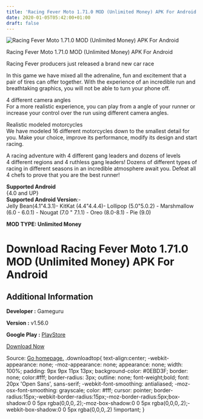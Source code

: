 ```yaml
---
title: 'Racing Fever Moto 1.71.0 MOD (Unlimited Money) APK For Android'
date: 2020-01-05T05:42:00+01:00
draft: false
---
```


![Racing Fever Moto 1.71.0 MOD (Unlimited Money) APK For Android](https://i1.wp.com/apkhome.net/wp-content/uploads/2020/01/Racing-Fever-Moto-v1.71.0-MOD-Unlimited-Money.png "Racing Fever Moto 1.71.0 MOD (Unlimited Money) APK For Android")

  

Racing Fever Moto 1.71.0 MOD (Unlimited Money) APK For Android

Racing Fever producers just released a brand new car race

In this game we have mixed all the adrenaline, fun and excitement that a pair of tires can offer together. With the experience of an incredible run and breathtaking graphics, you will not be able to turn your phone off.

4 different camera angles  
For a more realistic experience, you can play from a angle of your runner or increase your control over the run using different camera angles.

Realistic modeled motorcycles  
We have modeled 16 different motorcycles down to the smallest detail for you. Make your choice, improve its performance, modify its design and start racing.

A racing adventure with 4 different gang leaders and dozens of levels  
4 different regions and 4 ruthless gang leaders! Dozens of different types of racing in different seasons in an incredible atmosphere await you. Defeat all 4 chefs to prove that you are the best runner!

**Supported Android**  
{4.0 and UP}  
**Supported Android Version**:-  
Jelly Bean(4.1"4.3.1)- KitKat (4.4"4.4.4)- Lollipop (5.0"5.0.2) - Marshmallow (6.0 - 6.0.1) - Nougat (7.0 " 7.1.1) - Oreo (8.0-8.1) - Pie (9.0)

**MOD TYPE: Unlimited Money**

Download Racing Fever Moto 1.71.0 MOD (Unlimited Money) APK For Android
=======================================================================

Additional Information
----------------------

**Developer :** Gameguru

**Version :** v1.56.0

**Google Play :** [PlayStore](https://play.google.com/store/apps/details?id=mobi.gameguru.racingfevermoto)

  

[Download Now](https://store4app.co/post/racing-fever-moto-1-71-0-mod-unlimited-money-apk-for-android_1578158156)

  
Source: [Go homepage.](https://store4app.co/post/racing-fever-moto-1-71-0-mod-unlimited-money-apk-for-android_1578158156) .downloadtop{ text-align:center; -webkit-appearance: none; -moz-appearance: none; appearance: none; width: 100%; padding: 9px 9px 11px 13px; background-color: #0EBD3F; border: none; color:#fff; border-radius: 3px; outline: none; font-weight;bold; font: 20px 'Open Sans', sans-serif; -webkit-font-smoothing: antialiased; -moz-osx-font-smoothing: grayscale; color: #fff; cursor: pointer; border-radius:15px;-webkit-border-radius:15px;-moz-border-radius:5px;box-shadow:0 0 5px rgba(0,0,0,.2);-moz-box-shadow:0 0 5px rgba(0,0,0,.2);-webkit-box-shadow:0 0 5px rgba(0,0,0,.2) !important; }